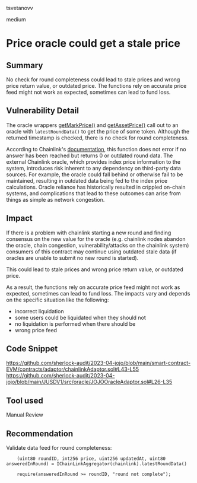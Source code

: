 tsvetanovv

medium

# Price oracle could get a stale price

## Summary

No check for round completeness could lead to stale prices and wrong price return value, or outdated price. The functions rely on accurate price feed might not work as expected, sometimes can lead to fund loss.

## Vulnerability Detail

The oracle wrappers [getMarkPrice()](https://github.com/sherlock-audit/2023-04-jojo/blob/main/smart-contract-EVM/contracts/adaptor/chainlinkAdaptor.sol#L43-L55) and [getAssetPrice()](https://github.com/sherlock-audit/2023-04-jojo/blob/main/JUSDV1/src/oracle/JOJOOracleAdaptor.sol#L26-L35) call out to an oracle with `latestRoundData()` to get the price of some token. Although the returned timestamp is checked, there is no check for round completeness.

According to Chainlink's [documentation](https://docs.chain.link/data-feeds/price-feeds/historical-data), this function does not error if no answer has been reached but returns 0 or outdated round data. The external Chainlink oracle, which provides index price information to the system, introduces risk inherent to any dependency on third-party data sources. For example, the oracle could fall behind or otherwise fail to be maintained, resulting in outdated data being fed to the index price calculations. Oracle reliance has historically resulted in crippled on-chain systems, and complications that lead to these outcomes can arise from things as simple as network congestion.

## Impact

If there is a problem with chainlink starting a new round and finding consensus on the new value for the oracle (e.g. chainlink nodes abandon the oracle, chain congestion, vulnerability/attacks on the chainlink system) consumers of this contract may continue using outdated stale data (if oracles are unable to submit no new round is started).

This could lead to stale prices and wrong price return value, or outdated price.

As a result, the functions rely on accurate price feed might not work as expected, sometimes can lead to fund loss. The impacts vary and depends on the specific situation like the following:

- incorrect liquidation
- some users could be liquidated when they should not
- no liquidation is performed when there should be
- wrong price feed
 

## Code Snippet

https://github.com/sherlock-audit/2023-04-jojo/blob/main/smart-contract-EVM/contracts/adaptor/chainlinkAdaptor.sol#L43-L55
https://github.com/sherlock-audit/2023-04-jojo/blob/main/JUSDV1/src/oracle/JOJOOracleAdaptor.sol#L26-L35

## Tool used

Manual Review

## Recommendation

Validate data feed for round completeness:

```solidity
	(uint80 roundID, int256 price, uint256 updatedAt, uint80 answeredInRound) = IChainLinkAggregator(chainlink).latestRoundData()
		
	require(answeredInRound >= roundID, "round not complete");
```